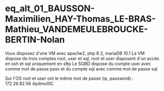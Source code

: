 # eq_alt_01_BAUSSON-Maximilien_HAY-Thomas_LE-BRAS-Mathieu_VANDEMEULEBROUCKE-BERTIN-Nolan


Vous disposez d'une VM avec apache2, php 8.2,  mariaDB 10.1 
La VM dispose de trois comptes root, user et sql, root et user disposent d'un accès en ssh et sql uniquement en sftp
Le SGBD dispose du compte user avec comme mot de passe pass et du compte sql avec comme mot de passe sql

Sur l'OS root et user ont le même mot de passe (ip, password) :
172.26.82.56
4pdmo0IC
